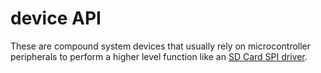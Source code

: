 # device API

These are compound system devices that usually rely on microcontroller peripherals to perform a higher level function like an [SD Card SPI driver](drive_sdspi.h).